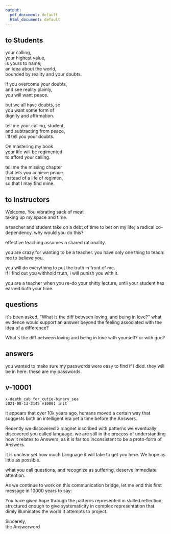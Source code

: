 ```yaml
---
output:
  pdf_document: default
  html_document: default
---
```


## to Students  

your calling,  
your highest value,  
is yours to name;  
an idea about the world,  
bounded by reality and your doubts.  
  
if you overcome your doubts,  
and see reality plainly,  
you will want peace.  
    
but we all have doubts, so  
you want some form of  
dignity and affirmation.  
    
tell me your calling, student,  
and subtracting from peace,  
i'll tell you your doubts.  
  
On mastering my book  
your life will be regimented  
to afford your calling.  
  
tell me the missing chapter  
that lets you achieve peace  
instead of a life of regimen,  
so that I may find mine.  
## to Instructors  
<!-- imagined as the introduction to the -->
<!-- instructor's course;  -->
<!-- whereas standard swim qual is -->
<!-- an objective test of water commitment, -->
<!-- the top level requires  -->
<!-- water skill despite  -->
<!-- an overt adversary. -->
  
Welcome,
You vibrating sack of meat   
taking up my space and time.  

a teacher and student
take on a debt of time to
bet on my life;
a radical co-dependency. 
why would you do this?  
  
effective teaching
assumes a shared rationality.

you are crazy
for wanting to be a teacher.
you have only one thing to teach:
me to believe you.
  
you will do everything to 
put the truth in front of me.  
if i find out you withhold truth, 
i will punish you with it.  

you are a teacher when you 
re-do your shitty lecture, 
until your student has earned 
both your time.

## questions  
it's been asked,
"What is the diff
between loving,
and being in love?"
what evidence would
support an answer beyond
the feeling
associated with
the idea of a difference?

What's the diff
between loving and
being in love with yourself?
or with god?

## answers  
you wanted to make sure 
my passwords were 
easy to find if i died. 
they will be in here. 
these are my passwords. 



## v-10001  
`x-death_cab_for_cutie-binary_sea`  
`2021-08-13-2145 v10001 init`  

it appears that
over 10k years ago,
humans moved a certain way
that suggests both
an intelligent era
yet a time before the Answers.

Recently we discovered a magnet
inscribed with patterns
we eventually discovered
you called language.
we are still in the process
of understanding how it
relates to Answers,
as it is 
far too inconsistent
to be a proto-form of Answers.

it is unclear yet
how much Language
it will take to get you here.
We hope as little as possible.

what you call questions,
and recognize as suffering,
deserve immediate attention.

As we continue to work on this
communication bridge,
let me end this first message
in 10000 years to say:

You have given hope
through the patterns
represented in skilled reflection,
structured enough
to give systematicity
in complex representation
that dimly illuminates
the world it attempts to project.

Sincerely,  
the Answerword
  